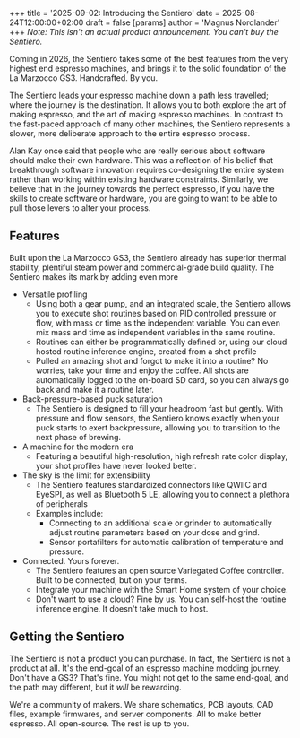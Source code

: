 +++
title = '2025-09-02: Introducing the Sentiero'
date = 2025-08-24T12:00:00+02:00
draft = false
[params]
  author = 'Magnus Nordlander'
+++
*Note: This isn't an actual product announcement. You can't buy the Sentiero.*

Coming in 2026, the Sentiero takes some of the best features from the very highest end espresso machines, and brings it to the solid foundation of the La Marzocco GS3. Handcrafted. By you.

The Sentiero leads your espresso machine down a path less travelled; where the journey is the destination. It allows you to both explore the art of making espresso, and the art of making espresso machines. In contrast to the fast-paced approach of many other machines, the Sentiero represents a slower, more deliberate approach to the entire espresso process.

Alan Kay once said that people who are really serious about software should make their own hardware. This was a reflection of his belief that breakthrough software innovation requires co-designing the entire system rather than working within existing hardware constraints. Similarly, we believe that in the journey towards the perfect espresso, if you have the skills to create software or hardware, you are going to want to be able to pull those levers to alter your process.

## Features

Built upon the La Marzocco GS3, the Sentiero already has superior thermal stability, plentiful steam power and commercial-grade build quality. The Sentiero makes its mark by adding even more 

* Versatile profiling
  * Using both a gear pump, and an integrated scale, the Sentiero allows you to execute shot routines based on PID controlled pressure or flow, with mass or time as the independent variable. You can even mix mass and time as independent variables in the same routine.
  * Routines can either be programmatically defined or, using our cloud hosted routine inference engine, created from a shot profile
  * Pulled an amazing shot and forgot to make it into a routine? No worries, take your time and enjoy the coffee. All shots are automatically logged to the on-board SD card, so you can always go back and make it a routine later.
* Back-pressure-based puck saturation
  * The Sentiero is designed to fill your headroom fast but gently. With pressure and flow sensors, the Sentiero knows exactly when your puck starts to exert backpressure, allowing you to transition to the next phase of brewing.
* A machine for the modern era
  * Featuring a beautiful high-resolution, high refresh rate color display, your shot profiles have never looked better.
* The sky is the limit for extensibility
  * The Sentiero features standardized connectors like QWIIC and EyeSPI, as well as Bluetooth 5 LE, allowing you to connect a plethora of peripherals
  * Examples include:
    * Connecting to an additional scale or grinder to automatically adjust routine parameters based on your dose and grind.
    * Sensor portafilters for automatic calibration of temperature and pressure.
* Connected. Yours forever.
  * The Sentiero features an open source Variegated Coffee controller. Built to be connected, but on your terms.
  * Integrate your machine with the Smart Home system of your choice.
  * Don't want to use a cloud? Fine by us. You can self-host the routine inference engine. It doesn't take much to host.

## Getting the Sentiero

The Sentiero is not a product you can purchase. In fact, the Sentiero is not a product at all. It's the end-goal of an espresso machine modding journey. Don't have a GS3? That's fine. You might not get to the same end-goal, and the path may different, but it *will* be rewarding.

We're a community of makers. We share schematics, PCB layouts, CAD files, example firmwares, and server components. All to make better espresso. All open-source. The rest is up to you.